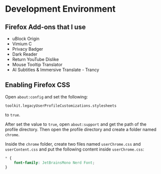 # Development Environment

## Firefox Add-ons that I use
- uBlock Origin
- Vimium C
- Privacy Badger
- Dark Reader
- Return YouTube Dislike
- Mouse Tooltip Translator
- AI Subtitles & Immersive Translate - Trancy

## Enabling Firefox CSS

Open `about:config` and set the following:

```
toolkit.legacyUserProfileCustomizations.stylesheets
```

to `true`.

After set the value to `true`, open `about:support` and get the path of the profile directory. Then open the profile directory and create a folder named `chrome`.

Inside the `chrome` folder, create two files named `userChrome.css` and `userContent.css` and put the following content inside `userChrome.css`:

```css
* {
    font-family: JetBrainsMono Nerd Font;
}
```
